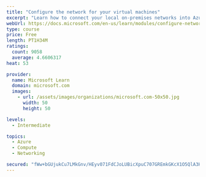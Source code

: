 ```yaml
---
title: "Configure the network for your virtual machines"
excerpt: "Learn how to connect your local on-premises networks into Azure using virtual networks, VPN gateways, and Azure ExpressRoute."
webUrl: https://docs.microsoft.com/en-us/learn/modules/configure-network-for-azure-virtual-machines/
type: course
price: Free
length: PT1H34M
ratings:
  count: 9058
  average: 4.6606317
heat: 53

provider:
  name: Microsoft Learn
  domain: microsoft.com
  images:
    - url: /assets/images/organizations/microsoft.com-50x50.jpg
      width: 50
      height: 50

levels:
  - Intermediate

topics:
  - Azure
  - Compute
  - Networking

secured: "fWw+bGUjukCu7LMkGnv/HEyv071FdCJoLUBicXpuC707GREmkGKcX1O5QlA3HCs5+tKTRh3/AbOJTuis6UE3Nz9bYxSsKbH4TkQTcnU1cuRoQJfdLj3YDs+9/U0WVho+d0ossLSEjy6vMwuso8SdFH7k7dkml10D0ZXigcrqEiMtKmFjpdaTwjgh8SwSYUCcUf3QGlgz426vqi2hRX33Byi24hdIlfu3DgQ9J1XzazKVMU2/ctOgOL9yY8+0VgAD4lHyTlDocx6mSaFp+PgoMfV5yXImO0/8pAnrhCI7N6V3Mo5sA/wbV5HQ+qcudqKb7+oooHqK9onDFZ1Wn0AWZ1TNQcWGdrN4YrwD8RwvWhkCkA1+Xq13aK8EBfL+fL7kTVLJ9HSBp+DYgTtRj23eRdyQ+3wLdeMJb4vNMuFjA0I=;BOpzuocQdtwwXHSSDmYzgA=="
---
```


